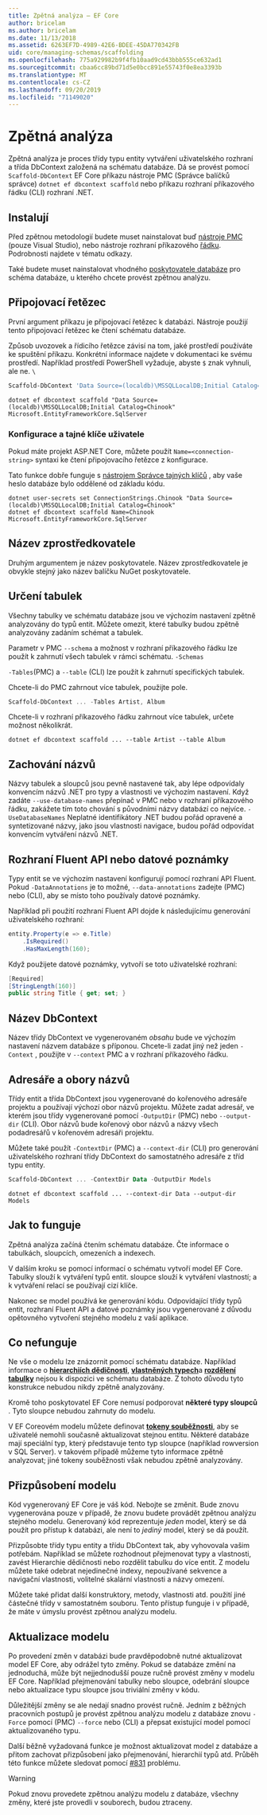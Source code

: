 ```yaml
---
title: Zpětná analýza – EF Core
author: bricelam
ms.author: bricelam
ms.date: 11/13/2018
ms.assetid: 6263EF7D-4989-42E6-BDEE-45DA770342FB
uid: core/managing-schemas/scaffolding
ms.openlocfilehash: 775a929982b9f4fb10aad9cd43bbb555ce632ad1
ms.sourcegitcommit: cbaa6cc89bd71d5e0bcc891e55743f0e8ea3393b
ms.translationtype: MT
ms.contentlocale: cs-CZ
ms.lasthandoff: 09/20/2019
ms.locfileid: "71149020"
---
```

# <a name="reverse-engineering"></a>Zpětná analýza

Zpětná analýza je proces třídy typu entity vytváření uživatelského rozhraní a třída DbContext založená na schématu databáze. Dá se provést pomocí `Scaffold-DbContext` EF Core příkazu nástroje PMC (Správce balíčků správce) `dotnet ef dbcontext scaffold` nebo příkazu rozhraní příkazového řádku (CLI) rozhraní .NET.

## <a name="installing"></a>Instalují

Před zpětnou metodologií budete muset nainstalovat buď [nástroje PMC](xref:core/miscellaneous/cli/powershell) (pouze Visual Studio), nebo nástroje rozhraní příkazového [řádku](xref:core/miscellaneous/cli/dotnet). Podrobnosti najdete v tématu odkazy.

Také budete muset nainstalovat vhodného [poskytovatele databáze](xref:core/providers/index) pro schéma databáze, u kterého chcete provést zpětnou analýzu.

## <a name="connection-string"></a>Připojovací řetězec

První argument příkazu je připojovací řetězec k databázi. Nástroje použijí tento připojovací řetězec ke čtení schématu databáze.

Způsob uvozovek a řídicího řetězce závisí na tom, jaké prostředí používáte ke spuštění příkazu. Konkrétní informace najdete v dokumentaci ke svému prostředí. Například prostředí PowerShell vyžaduje, abyste `$` znak vyhnuli, ale ne. `\`

``` powershell
Scaffold-DbContext 'Data Source=(localdb)\MSSQLLocalDB;Initial Catalog=Chinook' Microsoft.EntityFrameworkCore.SqlServer
```

``` Console
dotnet ef dbcontext scaffold "Data Source=(localdb)\MSSQLLocalDB;Initial Catalog=Chinook" Microsoft.EntityFrameworkCore.SqlServer
```

### <a name="configuration-and-user-secrets"></a>Konfigurace a tajné klíče uživatele

Pokud máte projekt ASP.NET Core, můžete použít `Name=<connection-string>` syntaxi ke čtení připojovacího řetězce z konfigurace.

Tato funkce dobře funguje s [nástrojem Správce tajných klíčů](https://docs.microsoft.com/aspnet/core/security/app-secrets#secret-manager) , aby vaše heslo databáze bylo oddělené od základu kódu.

``` Console
dotnet user-secrets set ConnectionStrings.Chinook "Data Source=(localdb)\MSSQLLocalDB;Initial Catalog=Chinook"
dotnet ef dbcontext scaffold Name=Chinook Microsoft.EntityFrameworkCore.SqlServer
```

## <a name="provider-name"></a>Název zprostředkovatele

Druhým argumentem je název poskytovatele. Název zprostředkovatele je obvykle stejný jako název balíčku NuGet poskytovatele.

## <a name="specifying-tables"></a>Určení tabulek

Všechny tabulky ve schématu databáze jsou ve výchozím nastavení zpětně analyzovány do typů entit. Můžete omezit, které tabulky budou zpětně analyzovány zadáním schémat a tabulek.

Parametr v PMC `--schema` a možnost v rozhraní příkazového řádku lze použít k zahrnutí všech tabulek v rámci schématu. `-Schemas`

`-Tables`(PMC) a `--table` (CLI) lze použít k zahrnutí specifických tabulek.

Chcete-li do PMC zahrnout více tabulek, použijte pole.

``` powershell
Scaffold-DbContext ... -Tables Artist, Album
```

Chcete-li v rozhraní příkazového řádku zahrnout více tabulek, určete možnost několikrát.

``` Console
dotnet ef dbcontext scaffold ... --table Artist --table Album
```

## <a name="preserving-names"></a>Zachování názvů

Názvy tabulek a sloupců jsou pevně nastavené tak, aby lépe odpovídaly konvencím názvů .NET pro typy a vlastnosti ve výchozím nastavení. Když zadáte `--use-database-names` přepínač v PMC nebo v rozhraní příkazového řádku, zakážete tím toto chování s původními názvy databází co nejvíce. `-UseDatabaseNames` Neplatné identifikátory .NET budou pořád opravené a syntetizované názvy, jako jsou vlastnosti navigace, budou pořád odpovídat konvencím vytváření názvů .NET.

## <a name="fluent-api-or-data-annotations"></a>Rozhraní Fluent API nebo datové poznámky

Typy entit se ve výchozím nastavení konfigurují pomocí rozhraní API Fluent. Pokud `-DataAnnotations` je to možné, `--data-annotations` zadejte (PMC) nebo (CLI), aby se místo toho používaly datové poznámky.

Například při použití rozhraní Fluent API dojde k následujícímu generování uživatelského rozhraní:

``` csharp
entity.Property(e => e.Title)
    .IsRequired()
    .HasMaxLength(160);
```

Když použijete datové poznámky, vytvoří se toto uživatelské rozhraní:

``` csharp
[Required]
[StringLength(160)]
public string Title { get; set; }
```

## <a name="dbcontext-name"></a>Název DbContext

Název třídy DbContext ve vygenerovaném *obsahu* bude ve výchozím nastavení názvem databáze s příponou. Chcete-li zadat jiný než jeden `-Context` , použijte v `--context` PMC a v rozhraní příkazového řádku.

## <a name="directories-and-namespaces"></a>Adresáře a obory názvů

Třídy entit a třída DbContext jsou vygenerované do kořenového adresáře projektu a používají výchozí obor názvů projektu. Můžete zadat adresář, ve kterém jsou třídy vygenerované pomocí `-OutputDir` (PMC) nebo `--output-dir` (CLI). Obor názvů bude kořenový obor názvů a názvy všech podadresářů v kořenovém adresáři projektu.

Můžete také použít `-ContextDir` (PMC) a `--context-dir` (CLI) pro generování uživatelského rozhraní třídy DbContext do samostatného adresáře z tříd typu entity.

``` powershell
Scaffold-DbContext ... -ContextDir Data -OutputDir Models
```

``` Console
dotnet ef dbcontext scaffold ... --context-dir Data --output-dir Models
```

## <a name="how-it-works"></a>Jak to funguje

Zpětná analýza začíná čtením schématu databáze. Čte informace o tabulkách, sloupcích, omezeních a indexech.

V dalším kroku se pomocí informací o schématu vytvoří model EF Core. Tabulky slouží k vytváření typů entit. sloupce slouží k vytváření vlastností; a k vytváření relací se používají cizí klíče.

Nakonec se model používá ke generování kódu. Odpovídající třídy typů entit, rozhraní Fluent API a datové poznámky jsou vygenerované z důvodu opětovného vytvoření stejného modelu z vaší aplikace.

## <a name="what-doesnt-work"></a>Co nefunguje

Ne vše o modelu lze znázornit pomocí schématu databáze. Například informace o [**hierarchiích dědičnosti**](../modeling/inheritance.md), [**vlastněných typech**](../modeling/owned-entities.md)a [**rozdělení tabulky**](../modeling/table-splitting.md) nejsou k dispozici ve schématu databáze. Z tohoto důvodu tyto konstrukce nebudou nikdy zpětně analyzovány.

Kromě toho poskytovatel EF Core nemusí podporovat **některé typy sloupců** . Tyto sloupce nebudou zahrnuty do modelu.

V EF Coreovém modelu můžete definovat [**tokeny souběžnosti**](../modeling/concurrency.md), aby se uživatelé nemohli současně aktualizovat stejnou entitu. Některé databáze mají speciální typ, který představuje tento typ sloupce (například rowversion v SQL Server). v takovém případě můžeme tyto informace zpětně analyzovat; jiné tokeny souběžnosti však nebudou zpětně analyzovány.

## <a name="customizing-the-model"></a>Přizpůsobení modelu

Kód vygenerovaný EF Core je váš kód. Nebojte se změnit. Bude znovu vygenerována pouze v případě, že znovu budete provádět zpětnou analýzu stejného modelu. Generovaný kód reprezentuje *jeden* model, který se dá použít pro přístup k databázi, ale není to *jediný* model, který se dá použít.

Přizpůsobte třídy typu entity a třídu DbContext tak, aby vyhovovala vašim potřebám. Například se můžete rozhodnout přejmenovat typy a vlastnosti, zavést Hierarchie dědičnosti nebo rozdělit tabulku do více entit. Z modelu můžete také odebrat nejedinečné indexy, nepoužívané sekvence a navigační vlastnosti, volitelné skalární vlastnosti a názvy omezení.

Můžete také přidat další konstruktory, metody, vlastnosti atd. použití jiné částečné třídy v samostatném souboru. Tento přístup funguje i v případě, že máte v úmyslu provést zpětnou analýzu modelu.

## <a name="updating-the-model"></a>Aktualizace modelu

Po provedení změn v databázi bude pravděpodobně nutné aktualizovat model EF Core, aby odrážel tyto změny. Pokud se databáze změní na jednoduchá, může být nejjednodušší pouze ručně provést změny v modelu EF Core. Například přejmenování tabulky nebo sloupce, odebrání sloupce nebo aktualizace typu sloupce jsou triviální změny v kódu.

Důležitější změny se ale nedají snadno provést ručně. Jedním z běžných pracovních postupů je provést zpětnou analýzu modelu z databáze znovu `-Force` pomocí (PMC) `--force` nebo (CLI) a přepsat existující model pomocí aktualizovaného typu.

Další běžně vyžadovaná funkce je možnost aktualizovat model z databáze a přitom zachovat přizpůsobení jako přejmenování, hierarchií typů atd. Průběh této funkce můžete sledovat pomocí [#831](https://github.com/aspnet/EntityFrameworkCore/issues/831) problému.

> [!WARNING]
> Pokud znovu provedete zpětnou analýzu modelu z databáze, všechny změny, které jste provedli v souborech, budou ztraceny.
